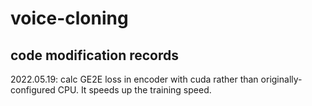 # voice-cloning
## code modification records
2022.05.19: calc GE2E loss in encoder with cuda rather than originally-configured CPU. It speeds up the training speed.
